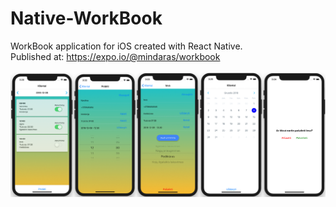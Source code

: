 # Native-WorkBook
WorkBook application for iOS created with React Native.<br/>
Published at: https://expo.io/@mindaras/workbook<br/><br/>
![Alt text](/assets/screens.png)
